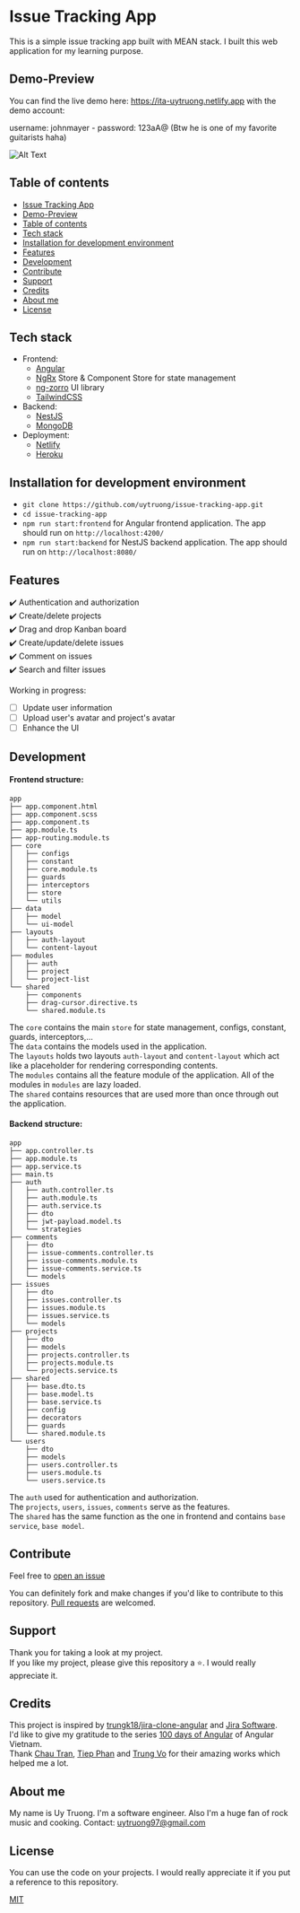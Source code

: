 # Issue Tracking App

This is a simple issue tracking app built with MEAN stack. I built this web application for my learning purpose.
## Demo-Preview
You can find the live demo here: https://ita-uytruong.netlify.app with the demo account:

username: johnmayer - password: 123aA@ (Btw he is one of my favorite guitarists haha)

![Alt Text](https://media.giphy.com/media/0iDYKw3bVe0P0nP9MN/giphy.gif?cid=790b7611536240c8df9dcc2d550749f791fb62427acb2774&rid=giphy.gif&ct=g)
## Table of contents

<!-- After you have introduced your project, it is a good idea to add a **Table of contents** or **TOC** as **cool** people say it. This would make it easier for people to navigate through your README and find exactly what they are looking for.

Here is a sample TOC(*wow! such cool!*) that is actually the TOC for this README. -->

- [Issue Tracking App](#issue-tracking-app)
- [Demo-Preview](#demo-preview)
- [Table of contents](#table-of-contents)
- [Tech stack](#tech-stack)
- [Installation for development environment](#installation-for-development-environment)
- [Features](#features)
- [Development](#development)
- [Contribute](#contribute)
- [Support](#support)
- [Credits](#credits)
- [About me](#about-me)
- [License](#license)

## Tech stack

- Frontend:
    - [Angular][angular]
    - [NgRx][ngrx] Store & Component Store for state management
    - [ng-zorro][ng-zorro] UI library
    - [TailwindCSS][tailwindcss]
- Backend:
    - [NestJS][nestjs]
    - [MongoDB][mongodb]
- Deployment:
    - [Netlify][netlify]
    - [Heroku][heroku]

[angular]: https://angular.io/
[ngrx]: https://ngrx.io/
[ng-zorro]: https://ng.ant.design/docs/introduce/en
[tailwindcss]: https://tailwindcss.com/
[nestjs]: https://nestjs.com/
[mongodb]: https://www.mongodb.com/
[netlify]: https://www.netlify.com/
[heroku]: https://www.heroku.com/

## Installation for development environment

- `git clone https://github.com/uytruong/issue-tracking-app.git`
- `cd issue-tracking-app`
- `npm run start:frontend` for Angular frontend application. The app should run on `http://localhost:4200/`
- `npm run start:backend` for NestJS backend application. The app should run on `http://localhost:8080/`


<!-- *You might have noticed the **Back to top** button(if not, please notice, it's right there!). This is a good idea because it makes your README **easy to navigate.*** 

The first one should be how to install(how to generally use your project or set-up for editing in their machine).

This should give the users a concrete idea with instructions on how they can use your project repo with all the steps.

Following this steps, **they should be able to run this in their device.**

A method I use is after completing the README, I go through the instructions from scratch and check if it is working. -->

<!-- Here is a sample instruction:

To use this project, first clone the repo on your device using the command below:

```git init```

```git clone https://github.com/navendu-pottekkat/nsfw-filter.git``` -->

## Features

:heavy_check_mark: Authentication and authorization\
:heavy_check_mark: Create/delete projects\
:heavy_check_mark: Drag and drop Kanban board\
:heavy_check_mark: Create/update/delete issues\
:heavy_check_mark: Comment on issues\
:heavy_check_mark: Search and filter issues

Working in progress:
- [ ] Update user information
- [ ] Upload user's avatar and project's avatar
- [ ] Enhance the UI

<!-- This is optional and it is used to give the user info on how to use the project after installation. This could be added in the Installation section also. -->

## Development

#### Frontend structure:
```
app
├── app.component.html
├── app.component.scss
├── app.component.ts
├── app.module.ts
├── app-routing.module.ts
├── core
│   ├── configs
│   ├── constant
│   ├── core.module.ts
│   ├── guards
│   ├── interceptors
│   ├── store
│   └── utils
├── data
│   ├── model
│   └── ui-model
├── layouts
│   ├── auth-layout
│   └── content-layout
├── modules
│   ├── auth
│   ├── project
│   └── project-list
└── shared
    ├── components
    ├── drag-cursor.directive.ts
    └── shared.module.ts
```
The `core` contains the main `store` for state management, configs, constant, guards, interceptors,...\
The `data` contains the models used in the application.\
The `layouts` holds two layouts `auth-layout` and `content-layout` which act like a placeholder for rendering corresponding contents.\
The `modules` contains all the feature module of the application. All of the modules in `modules` are lazy loaded.\
The `shared` contains resources that are used more than once through out the application.

#### Backend structure:
```
app
├── app.controller.ts
├── app.module.ts
├── app.service.ts
├── main.ts
├── auth
│   ├── auth.controller.ts
│   ├── auth.module.ts
│   ├── auth.service.ts
│   ├── dto
│   ├── jwt-payload.model.ts
│   └── strategies
├── comments
│   ├── dto
│   ├── issue-comments.controller.ts
│   ├── issue-comments.module.ts
│   ├── issue-comments.service.ts
│   └── models
├── issues
│   ├── dto
│   ├── issues.controller.ts
│   ├── issues.module.ts
│   ├── issues.service.ts
│   └── models
├── projects
│   ├── dto
│   ├── models
│   ├── projects.controller.ts
│   ├── projects.module.ts
│   └── projects.service.ts
├── shared
│   ├── base.dto.ts
│   ├── base.model.ts
│   ├── base.service.ts
│   ├── config
│   ├── decorators
│   ├── guards
│   └── shared.module.ts
└── users
    ├── dto
    ├── models
    ├── users.controller.ts
    ├── users.module.ts
    └── users.service.ts
```
The `auth` used for authentication and authorization.\
The `projects`, `users`, `issues`, `comments` serve as the features.\
The `shared` has the same function as the one in frontend and contains `base service`, `base model`.
<!-- This is the place where you give instructions to developers on how to modify the code.

You could give **instructions in depth** of **how the code works** and how everything is put together.

You could also give specific instructions to how they can setup their development environment.

Ideally, you should keep the README simple. If you need to add more complex explanations, use a wiki. Check out [this wiki](https://github.com/navendu-pottekkat/nsfw-filter/wiki) for inspiration. -->

## Contribute
Feel free to [open an issue][issues]

You can definitely fork and make changes if you'd like to contribute to this repository. [Pull requests][pulls] are welcomed.

[issues]: https://github.com/uytruong/issue-tracking-app/issues/new
[pulls]: https://github.com/uytruong/issue-tracking-app/pulls

## Support
Thank you for taking a look at my project.\
If you like my project, please give this repository a ⭐. I would really appreciate it. 
## Credits
This project is inspired by [trungk18/jira-clone-angular][angular-jira-clone] and [Jira Software][jira].\
I'd like to give my gratitude to the series [100 days of Angular][100-days-angular] of Angular Vietnam.\
Thank [Chau Tran][chau], [Tiep Phan][tiep] and [Trung Vo][trung] for their amazing works which helped me a lot.

[chau]: https://github.com/nartc
[tiep]: https://github.com/tieppt
[trung]: https://github.com/trungk18
[angular-jira-clone]: https://github.com/trungk18/jira-clone-angular
[jira]: https://www.atlassian.com/software/jira/
[100-days-angular]: https://github.com/angular-vietnam/100-days-of-angular/
## About me
My name is Uy Truong. I'm a software engineer. Also I'm a huge fan of rock music and cooking.
Contact: uytruong97@gmail.com

## License
You can use the code on your projects. I would really appreciate it if you put a reference to this repository.

[MIT](https://opensource.org/licenses/MIT)